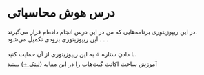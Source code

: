 # درس هوش محاسباتی
در این ریپوزیتوری برنامه‌هایی که من در این درس انجام داده‌ام قرار می‌گیرند.
<br>
این ریپوزیتوری بزودی تکمیل می‌شود . . .
<br><br>
با دادن ستاره ⭐ به این ریپوزیتوری از آن حمایت کنید.
<br>
آموزش ساخت اکانت گیت‌هاب را در این مقاله (<a href="https://vrgl.ir/hGsW9">لینک +</a>) ببینید
</div>
